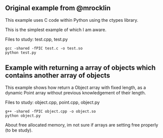 ## Original example from @mrocklin
This example uses C code within Python using the ctypes library. 

This is the simplest example of which I am aware.

Files to study: test.cpp, test.py

    gcc -shared -fPIC test.c -o test.so
    python test.py



## Example with returning a array of objects which contains another array of objects

This example shows how return a Object array with fixed length, as a dynamic Point array without previous knowledgement of their length.
   
Files to study: object.cpp, point.cpp, object.py

    g++ -shared -fPIC object.cpp -o object.so
    python object.py

About free allocated memory, im not sure if arrays are setting free properly (to be study).
